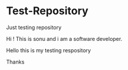 # Test-Repository
Just testing repository

Hi ! This is sonu
and i am a software developer.

Hello this is my testing respository

Thanks
